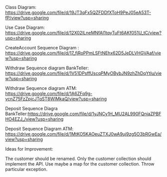 Class Diagram: https://drive.google.com/file/d/19JT3qFx5QZFDDfXToH9PeJ05eA53T-fP/view?usp=sharing

Use Case Diagram: https://drive.google.com/file/d/12X02lLneMNfAI1tqyTuFt6AKf051U_tC/view?usp=sharing

CreateAccount Sequence Diagram : https://drive.google.com/file/d/17_fjRoPPmLSFtNEhx62D5JeDLVHGVAaf/view?usp=sharing

Withdraw Sequence diagram BankTeller: https://drive.google.com/file/d/1V51DPsffUscqPMyOBybJN9zhZhDqYtIu/view?usp=sharing

Withdraw Sequence diagram ATM: https://drive.google.com/file/d/1A6ZFq9g-vcnZ75FzZpjcJTqST8WIMkaQ/view?usp=sharing

Deposit Sequence Diagra BankTeller:https://drive.google.com/file/d/1yJNCy1H_MU2AL990FQnjaZPBFHO4EZJ_/view?usp=sharing

Deposit Sequence Diagram ATM: https://drive.google.com/file/d/1MtKO5KAOeuZTXJ0wA9uj9zg5O3bRGwEa/view?usp=sharing

Ideas for Improvement:

The customer should be renamed. Only the customer collection should implement the API.
Use maybe a map for the customer collection. 
Throw particular exception.
